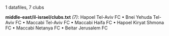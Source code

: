 1 datafiles, 7 clubs

**middle-east/il-israel/clubs.txt** _(7)_:  Hapoel Tel-Aviv FC • Bnei Yehuda Tel-Aviv FC • Maccabi Tel-Aviv FC • Maccabi Haifa FC • Hapoel Kiryat Shmona FC • Maccabi Netanya FC • Beitar Jerusalem FC

